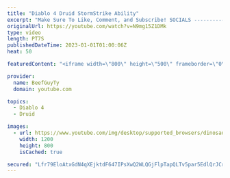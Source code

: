 ```yaml
---
title: "Diablo 4 Druid StormStrike Ability"
excerpt: "Make Sure To Like, Comment, and Subscribe! SOCIALS ---------------------------------------------- Join Our ..."
originalUrl: https://youtube.com/watch?v=N9mg15Z1DMk
type: video
length: PT7S
publishedDateTime: 2023-01-01T01:00:06Z
heat: 50

featuredContent: "<iframe width=\"800\" height=\"500\" frameborder=\"0\" src=\"https://www.youtube.com/embed/N9mg15Z1DMk\" allow=\"accelerometer; autoplay; encrypted-media; gyroscope; picture-in-picture\" allowfullscreen></iframe>"

provider:
  name: BeefGuyTy
  domain: youtube.com

topics:
  - Diablo 4
  - Druid

images:
  - url: https://www.youtube.com/img/desktop/supported_browsers/dinosaur.png
    width: 1200
    height: 800
    isCached: true

secured: "Lfr79EloAtxGdN4qXEjktdF647IPsXwQ2WLQGjFlpTapQLTv5par5EdlQrJCrhQV7xdWGVrg5l2mCBBJXjV+2IBRED8qxJ5wK4jMCO2Piw+puyuprYorccOOI6HIjFeYSQYIroah2fDS7LgiTqjIaZxYAslQ7mgVoFvF7Aa41uU/x8IJjM0bsdQW7rE3ldq21VplaTynteOxIP1CxWacW7VzUXE5ehn59TRPxU9oryNvxGNRWDDZaMCxHwFuGHqcJ0X3WqG+VdeeeVOZEM8Hr0Y61/KRXAwLSDUG43OMOWgS9oV5QFab22LsmfBkkhuXi9jsnya9LfTvvxQe+0Kdx/IAPjdqgDLBDuVZhFZJVD1PIoiLwSs4cOuIG9of1eZNClSN/70eHBCzFV7BKfxq8YKyOhG2QMNQoBJzF1SUOkA=;ww+BhG5WiT2CBLM6OxXdww=="
---
```


